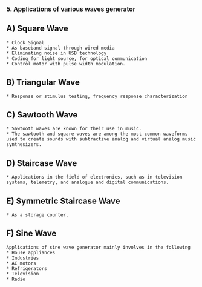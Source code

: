 ### 5. Applications of various waves generator

##  A) Square Wave
	* Clock Signal
	* As baseband signal through wired media
	* Eliminating noise in USB technology
	* Coding for light source, for optical communication
	* Control motor with pulse width modulation.
  
##  B) Triangular Wave
	* Response or stimulus testing, frequency response characterization

##  C) Sawtooth Wave
	* Sawtooth waves are known for their use in music.
	* The sawtooth and square waves are among the most common waveforms used to create sounds with subtractive analog and virtual analog music synthesizers.

##  D) Staircase Wave
	* Applications in the field of electronics, such as in television systems, telemetry, and analogue and digital communications.

##  E) Symmetric Staircase Wave
	* As a storage counter.

##  F) Sine Wave
 	Applications of sine wave generator mainly involves in the following
	* House appliances
	* Industries
	* AC motors
	* Refrigerators
	* Television
	* Radio
